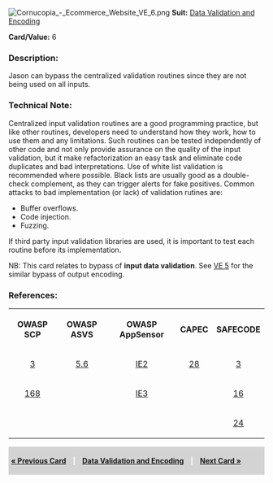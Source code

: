 ![Cornucopia_-_Ecommerce_Website_VE_6.png](Cornucopia_-_Ecommerce_Website_VE_6.png
"Cornucopia_-_Ecommerce_Website_VE_6.png") **Suit:** [Data Validation
and Encoding](Cornucopia_-_Ecommerce_Website_-_VE "wikilink")

**Card/Value:** 6

### Description:

Jason can bypass the centralized validation routines since they are not
being used on all inputs.

### Technical Note:

Centralized input validation routines are a good programming practice,
but like other routines, developers need to understand how they work,
how to use them and any limitations. Such routines can be tested
independently of other code and not only provide assurance on the
quality of the input validation, but it make refactorization an easy
task and eliminate code duplicates and bad interpretations. Use of white
list validation is recommended where possible. Black lists are usually
good as a double-check complement, as they can trigger alerts for fake
positives. Common attacks to bad implementation (or lack) of validation
rutines are:

  - Buffer overflows.
  - Code injection.
  - Fuzzing.

If third party input validation libraries are used, it is important to
test each routine before its implementation.

NB: This card relates to bypass of **input data validation**. See [VE
5](Cornucopia_-_Ecommerce_Website_-_VE_5 "wikilink") for the similar
bypass of output encoding.

### References:

<table class="wikitable" style="text-align:center;">

<tr>

<th>

OWASP SCP

</th>

<th>

OWASP ASVS

</th>

<th>

OWASP AppSensor

</th>

<th>

CAPEC

</th>

<th>

SAFECODE

</th>

</tr>

<tr>

<td>

[3](OWASP_Secure_Coding_Practices_Checklist#3 "wikilink")

</td>

<td>

[5.6](OWASP_Application_Security_Verification_Standard#5.6 "wikilink")

</td>

<td>

[IE2](AppSensor_DetectionPoints#IE2 "wikilink")

</td>

<td>

[28](https://capec.mitre.org/data/definitions/28.html)

</td>

<td>

[3](SAFECode_Practical_Security_Stories#3 "wikilink")

</td>

</tr>

<tr>

<td>

[168](OWASP_Secure_Coding_Practices_Checklist#168 "wikilink")

</td>

<td>

</td>

<td>

[IE3](AppSensor_DetectionPoints#IE3 "wikilink")

</td>

<td>

</td>

<td>

[16](SAFECode_Practical_Security_Stories#16 "wikilink")

</td>

</tr>

<tr>

<td>

</td>

<td>

</td>

<td>

</td>

<td>

</td>

<td>

[24](SAFECode_Practical_Security_Stories#24 "wikilink")

</td>

</tr>

</table>

<div style="padding:5px;background:LightGray;color:White;font-weight:bold;">

[« Previous Card](Cornucopia_-_Ecommerce_Website_-_VE_5 "wikilink")
<span style="padding-left:10px;padding-right:10px;"> |</span> [Data
Validation and Encoding](Cornucopia_-_Ecommerce_Website_-_VE "wikilink")
<span style="padding-left:10px;padding-right:10px;"> |</span> [Next Card
»](Cornucopia_-_Ecommerce_Website_-_VE_7 "wikilink")

</div>